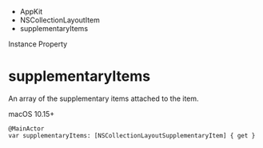 

- AppKit
- NSCollectionLayoutItem
-  supplementaryItems 

Instance Property

# supplementaryItems

An array of the supplementary items attached to the item.

macOS 10.15+

``` source
@MainActor
var supplementaryItems: [NSCollectionLayoutSupplementaryItem] { get }
```

